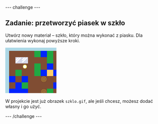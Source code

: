 \--- challenge \---

## Zadanie: przetworzyć piasek w szkło

Utwórz nowy materiał – szkło, który można wykonać z piasku. Dla ułatwienia wykonaj powyższe kroki.

![zrzut ekranu](images/craft-glass.png)

W projekcie jest już obrazek `szklo.gif`, ale jeśli chcesz, możesz dodać własny i go użyć.

\--- /challenge \---